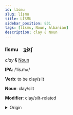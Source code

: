 ```yaml
---
id: lîsmu
slug: lîsmu
title: LÎSMU
sidebar_position: 831
tags: [lîsmu, Noun, Albanian]
description: clay § Noun
---
```


### lîsmu&emsp;<span kind="abugida">ʓ́ɟƶʃ</span>

*clay* **§** [Noun](../../tags/Noun)

**IPA**: /ˈlis.mʌ/

**Verb**: to be clay/silt

**Noun**: clay/silt

**Modifier**: clay/silt-related

<details>
    <summary>Origin</summary>
    Albanian lismë [lismə]<br/>
    <em>Albanian Language Family</em>
</details>